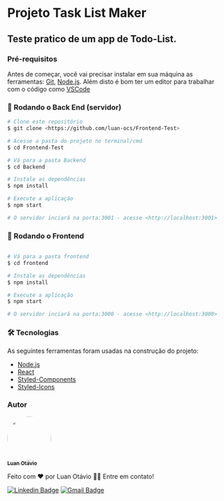 # Projeto Task List Maker

## Teste pratico de um app de Todo-List.

### Pré-requisitos

Antes de começar, você vai precisar instalar em sua máquina as ferramentas:
[Git](https://git-scm.com), [Node.js](https://nodejs.org/en/). 
Além disto é bom ter um editor para trabalhar com o código como [VSCode](https://code.visualstudio.com/)

### 🎲 Rodando o Back End (servidor)

```bash
# Clone este repositório
$ git clone <https://github.com/luan-ocs/Frontend-Test>

# Acesse a pasta do projeto no terminal/cmd
$ cd Frontend-Test

# Vá para a pasta Backend
$ cd Backend

# Instale as dependências
$ npm install

# Execute a aplicação
$ npm start

# O servidor inciará na porta:3001 - acesse <http://localhost:3001>
```
### 🎲 Rodando o Frontend

```bash

# Vá para a pasta frontend
$ cd frontend

# Instale as dependências
$ npm install

# Execute a aplicação
$ npm start

# O servidor inciará na porta:3000 - acesse <http://localhost:3000>
```


### 🛠 Tecnologias

As seguintes ferramentas foram usadas na construção do projeto:

- [Node.js](https://nodejs.org/en/)
- [React](https://pt-br.reactjs.org/)
- [Styled-Components](https://styled-components.com/)
- [Styled-Icons](https://styled-icons.dev/)


### Autor 


<a href="https://github.com/luan-ocs">
 <img style="border-radius: 50%;" src="https://avatars.githubusercontent.com/u/78988879?s=400&u=34c3b61361455040821b4dfe8b0d79b88205e8f3&v=4" width="100px;" alt=""/>
 <br />
 <sub><b>Luan Otávio</b></sub></a>
 
 Feito com ❤️ por Luan Otávio 👋🏽 Entre em contato!
 
[![Linkedin Badge](https://img.shields.io/badge/-Luan-blue?style=flat-square&logo=Linkedin&logoColor=white&link=https://www.linkedin.com/in/luan-ot%C3%A1vio-a10b511b4/)](https://www.linkedin.com/in/luan-ot%C3%A1vio-a10b511b4/) 
[![Gmail Badge](https://img.shields.io/badge/-luanotaviocostasilva@gmail.com-c14438?style=flat-square&logo=Gmail&logoColor=white&link=mailto:luanotaviocostasilva@gmail.com)](mailto:luanotaviocostasilva@gmail.com)

